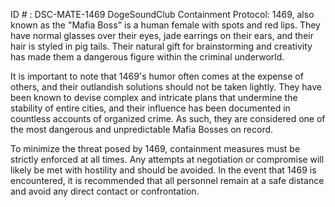 ID # : DSC-MATE-1469
DogeSoundClub Containment Protocol: 1469, also known as the "Mafia Boss" is a human female with spots and red lips. They have normal glasses over their eyes, jade earrings on their ears, and their hair is styled in pig tails. Their natural gift for brainstorming and creativity has made them a dangerous figure within the criminal underworld. 

It is important to note that 1469's humor often comes at the expense of others, and their outlandish solutions should not be taken lightly. They have been known to devise complex and intricate plans that undermine the stability of entire cities, and their influence has been documented in countless accounts of organized crime. As such, they are considered one of the most dangerous and unpredictable Mafia Bosses on record.

To minimize the threat posed by 1469, containment measures must be strictly enforced at all times. Any attempts at negotiation or compromise will likely be met with hostility and should be avoided. In the event that 1469 is encountered, it is recommended that all personnel remain at a safe distance and avoid any direct contact or confrontation.